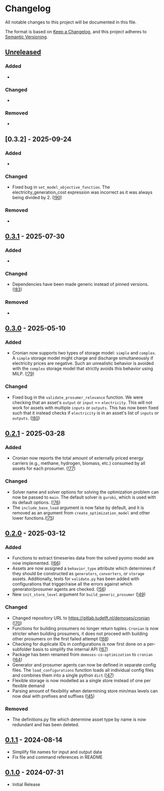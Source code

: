 # Changelog
All notable changes to this project will be documented in this file.

The format is based on [Keep a Changelog](https://keepachangelog.com/en/1.0.0/),
and this project adheres to [Semantic Versioning](https://semver.org/spec/v2.0.0.html).

## [Unreleased]

### Added
-

### Changed
-

### Removed
-

## [0.3.2] - 2025-09-24

### Added
-

### Changed
- Fixed bug in `set_model_objective_function`. The electricity_generation_cost expression was incorrect as
it was always being divided by 2.  ([!90](https://gitlab.tudelft.nl/demoses/cronian/-/merge_requests/90)) 

### Removed
-

## [0.3.1] - 2025-07-30

### Added
-

### Changed
- Dependencies have been made generic instead of pinned versions. ([!83](https://gitlab.tudelft.nl/demoses/cronian/-/merge_requests/83))

### Removed
-

## [0.3.0] - 2025-05-10

### Added
- Cronian now supports two types of storage model: `simple` and `complex`. A `simple` storage model might charge and discharge simultaneously if electricity prices are negative. Such an unrealistic behavior is avoided with the `complex` storage model that strictly avoids this behavior using MILP. ([!79](https://gitlab.tudelft.nl/demoses/cronian/-/merge_requests/79))

### Changed
- Fixed bug in the `validate_prosumer_relevance` function. We were checking that an asset's `output` or `input` == `electricity`. This will not work for assets with multiple `inputs` or `outputs`. This has now been fixed such that it instead checks if `electricity` is in an asset's list of `inputs` or `outputs`. ([!80](https://gitlab.tudelft.nl/demoses/cronian/-/merge_requests/80))

## [0.2.1] - 2025-03-28

### Added
- Cronian now reports the total amount of externally priced energy carriers (e.g., methane, hydrogen, biomass, etc.) consumed by all assets for each prosumer. ([!77](https://gitlab.tudelft.nl/demoses/cronian/-/merge_requests/77))

### Changed
- Solver name and solver options for solving the optimization problem can now be passed to `main`. The default solver is `gurobi`, which is used with its default options. ([!76](https://gitlab.tudelft.nl/demoses/cronian/-/merge_requests/76))
- The `include_base_load` argument is now false by default, and it is removed as an argument from `create_optimization_model` and other lower functions.([!75](https://gitlab.tudelft.nl/demoses/cronian/-/merge_requests/75))

## [0.2.0] - 2025-03-12

### Added
- Functions to extract timeseries data from the solved pyomo model are now implemented. ([!66](https://gitlab.tudelft.nl/demoses/cronian/-/merge_requests/66))
- Assets are now assigned a `behavior_type` attribute which determines if they should be constructed as `generators`, `converters`, or `storage` assets. Additionally, tests for `validate.py` has been added with configurations that trigger/raise all the errors against which generator/prosumer agents are checked. ([!56](https://gitlab.tudelft.nl/demoses/cronian/-/merge_requests/56))
- New `init_store_level` argument for `build_generic_prosumer` ([!49](https://gitlab.tudelft.nl/demoses/cronian/-/merge_requests/49))

### Changed
- Changed repository URL to https://gitlab.tudelft.nl/demoses/cronian ([!70](https://gitlab.tudelft.nl/demoses/cronian/-/merge_requests/70))
- Functions for building prosumers no longer return tuples. `Cronian` is now stricter when building prosumers, it does not proceed with building other prosumers on the first failed attempt ([!68](https://gitlab.tudelft.nl/demoses/cronian/-/merge_requests/68))
- Checking for duplicate IDs in configurations is now first done on a per-subfolder basis to simplify the internal API ([!67](https://gitlab.tudelft.nl/demoses/cronian/-/merge_requests/67))
- Package has been renamed from `demoses-co-optimization` to `cronian` ([!64](https://gitlab.tudelft.nl/demoses/cronian/-/merge_requests/64))
- Generator and prosumer agents can now be defined in separate config files. The `load_configurations` function loads all individual config files and combines them into a single python `dict` ([!47](https://gitlab.tudelft.nl/demoses/cronian/-/merge_requests/47))
- Flexible storage is now modelled as a single store instead of one per flexible demand
- Parsing amount of flexibility when determining store min/max levels can now deal with prefixes and suffixes ([!45](https://gitlab.tudelft.nl/demoses/cronian/-/merge_requests/45))

### Removed
- The definitions.py file which determine asset type by name is now redundant and has been deleted.

## [0.1.1] - 2024-08-14

- Simplify file names for input and output data
- Fix file and command references in README

## [0.1.0] - 2024-07-31

- Initial Release

[Unreleased]: https://gitlab.tudelft.nl/demoses/cronian/compare/v0.3.2...HEAD
[0.3.1]: https://gitlab.tudelft.nl/demoses/cronian/-/releases/v0.3.2
[0.3.1]: https://gitlab.tudelft.nl/demoses/cronian/-/releases/v0.3.1
[0.3.0]: https://gitlab.tudelft.nl/demoses/cronian/-/releases/v0.3.0
[0.2.1]: https://gitlab.tudelft.nl/demoses/cronian/-/releases/v0.2.1
[0.2.0]: https://gitlab.tudelft.nl/demoses/cronian/-/releases/v0.2.0
[0.1.1]: https://gitlab.tudelft.nl/demoses/cronian/-/releases/v0.1.1
[0.1.0]: https://gitlab.tudelft.nl/demoses/cronian/-/releases/v0.1.0
